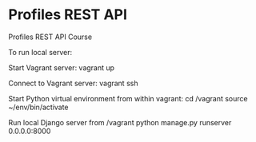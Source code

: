 # Profiles REST API

Profiles REST API Course
 
To run local server:

Start Vagrant server:
vagrant up

Connect to Vagrant server:
vagrant ssh

Start Python virtual environment from within vagrant:
cd /vagrant
source ~/env/bin/activate

Run local Django server from /vagrant
python manage.py runserver 0.0.0.0:8000
